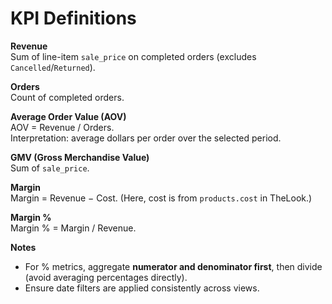 # KPI Definitions

**Revenue**  
Sum of line-item `sale_price` on completed orders (excludes `Cancelled`/`Returned`).

**Orders**  
Count of completed orders.

**Average Order Value (AOV)**  
AOV = Revenue / Orders.  
Interpretation: average dollars per order over the selected period.

**GMV (Gross Merchandise Value)**  
Sum of `sale_price`.

**Margin**  
Margin = Revenue − Cost. (Here, cost is from `products.cost` in TheLook.)

**Margin %**  
Margin % = Margin / Revenue.

**Notes**  
- For % metrics, aggregate **numerator and denominator first**, then divide (avoid averaging percentages directly).  
- Ensure date filters are applied consistently across views.

